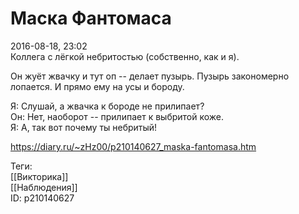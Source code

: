 Маска Фантомаса
================

   
 2016-08-18, 23:02   
  Коллега с лёгкой небритостью (собственно, как и я).   
   
 Он жуёт жвачку и тут оп -- делает пузырь. Пузырь закономерно лопается. И прямо ему на усы и бороду.   
   
 Я: Слушай, а жвачка к бороде не прилипает?   
 Он: Нет, наоборот -- прилипает к выбритой коже.   
 Я: А, так вот почему ты небритый!   
    
 <https://diary.ru/~zHz00/p210140627_maska-fantomasa.htm>   
   
 Теги:   
 [[Викторика]]   
 [[Наблюдения]]   
 ID: p210140627